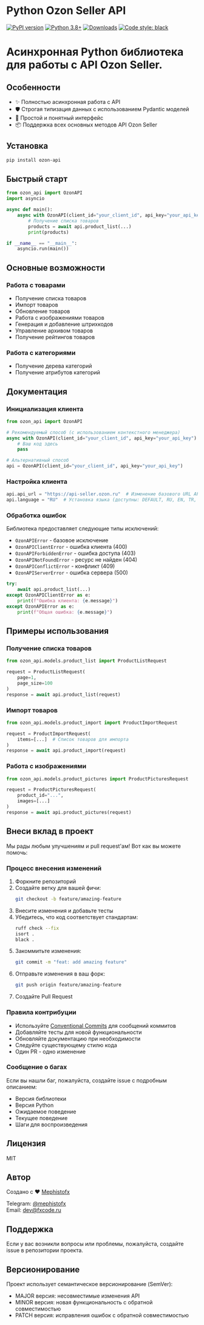 # Python Ozon Seller API

[![PyPI version](https://img.shields.io/pypi/v/ozon-api)](https://pypi.org/project/ozon-api/) [![Python 3.8+](https://img.shields.io/badge/python-3.8+-blue.svg)](https://www.python.org/downloads/) [![Downloads](https://img.shields.io/pypi/dm/ozon-api)](https://pypi.org/project/ozon-api/) [![Code style: black](https://img.shields.io/badge/code%20style-black-000000.svg)](https://github.com/psf/black)

# Асинхронная Python библиотека для работы с API Ozon Seller.

## Особенности

- ✨ Полностью асинхронная работа с API
- 🛡️ Строгая типизация данных с использованием Pydantic моделей
- 🚀 Простой и понятный интерфейс
- 📦 Поддержка всех основных методов API Ozon Seller

## Установка

```bash
pip install ozon-api
```

## Быстрый старт

```python
from ozon_api import OzonAPI
import asyncio

async def main():
    async with OzonAPI(client_id="your_client_id", api_key="your_api_key") as api:
        # Получение списка товаров
        products = await api.product_list(...)
        print(products)

if __name__ == "__main__":
    asyncio.run(main())
```

## Основные возможности

### Работа с товарами

- Получение списка товаров
- Импорт товаров
- Обновление товаров
- Работа с изображениями товаров
- Генерация и добавление штрихкодов
- Управление архивом товаров
- Получение рейтингов товаров

### Работа с категориями

- Получение дерева категорий
- Получение атрибутов категорий

## Документация

### Инициализация клиента

```python
from ozon_api import OzonAPI

# Рекомендуемый способ (с использованием контекстного менеджера)
async with OzonAPI(client_id="your_client_id", api_key="your_api_key") as api:
    # Ваш код здесь
    pass

# Альтернативный способ
api = OzonAPI(client_id="your_client_id", api_key="your_api_key")
```

### Настройка клиента

```python
api.api_url = "https://api-seller.ozon.ru"  # Изменение базового URL API
api.language = "RU"  # Установка языка (доступны: DEFAULT, RU, EN, TR, ZH_HANS)
```

### Обработка ошибок

Библиотека предоставляет следующие типы исключений:

- `OzonAPIError` - базовое исключение
- `OzonAPIClientError` - ошибка клиента (400)
- `OzonAPIForbiddenError` - ошибка доступа (403)
- `OzonAPINotFoundError` - ресурс не найден (404)
- `OzonAPIConflictError` - конфликт (409)
- `OzonAPIServerError` - ошибка сервера (500)

```python
try:
    await api.product_list(...)
except OzonAPIClientError as e:
    print(f"Ошибка клиента: {e.message}")
except OzonAPIError as e:
    print(f"Общая ошибка: {e.message}")
```

## Примеры использования

### Получение списка товаров

```python
from ozon_api.models.product_list import ProductListRequest

request = ProductListRequest(
    page=1,
    page_size=100
)
response = await api.product_list(request)
```

### Импорт товаров

```python
from ozon_api.models.product_import import ProductImportRequest

request = ProductImportRequest(
    items=[...]  # Список товаров для импорта
)
response = await api.product_import(request)
```

### Работа с изображениями

```python
from ozon_api.models.product_pictures import ProductPicturesRequest

request = ProductPicturesRequest(
    product_id="...",
    images=[...]
)
response = await api.product_pictures(request)
```

## Внеси вклад в проект

Мы рады любым улучшениям и pull request'ам! Вот как вы можете помочь:

### Процесс внесения изменений

1. Форкните репозиторий
2. Создайте ветку для вашей фичи:
   ```bash
   git checkout -b feature/amazing-feature
   ```
3. Внесите изменения и добавьте тесты
4. Убедитесь, что код соответствует стандартам:
   ```bash
   ruff check --fix
   isort .
   black .
   ```
5. Закоммитьте изменения:
   ```bash
   git commit -m "feat: add amazing feature"
   ```
6. Отправьте изменения в ваш форк:
   ```bash
   git push origin feature/amazing-feature
   ```
7. Создайте Pull Request

### Правила контрибуции

- Используйте [Conventional Commits](https://www.conventionalcommits.org/) для сообщений коммитов
- Добавляйте тесты для новой функциональности
- Обновляйте документацию при необходимости
- Следуйте существующему стилю кода
- Один PR - одно изменение

### Сообщение о багах

Если вы нашли баг, пожалуйста, создайте issue с подробным описанием:

- Версия библиотеки
- Версия Python
- Ожидаемое поведение
- Текущее поведение
- Шаги для воспроизведения

## Лицензия

MIT

## Автор

Создано с ❤️ [Mephistofx](https://github.com/mephistofox)

Telegram: [@mephistofx](https://t.me/mephistofx)  
Email: dev@fxcode.ru

## Поддержка

Если у вас возникли вопросы или проблемы, пожалуйста, создайте issue в репозитории проекта.

## Версионирование

Проект использует семантическое версионирование (SemVer):
- MAJOR версия: несовместимые изменения API
- MINOR версия: новая функциональность с обратной совместимостью
- PATCH версия: исправления ошибок с обратной совместимостью
